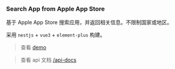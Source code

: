 ### Search App from Apple App Store

基于 Apple App Store 搜索应用，并返回相关信息。不限制国家或地区。


采用 `nestjs` + `vue3` + `element-plus` 构建。

> 查看 [demo](https://app-search.rmb.ee)

> 查看 api 文档 [/api-docs](https://app-search.rmb.ee/api-docs)


